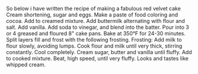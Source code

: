 So below i have written the recipe of making a fabulous red velvet cake
Cream shortening, sugar and eggs. Make a paste of food coloring and cocoa. Add to creamed mixture. Add buttermilk alternating with flour and salt. Add vanilla. Add soda to vinegar, and blend into the batter. Pour into 3 or 4 greased and floured 8" cake pans. Bake at 350°F for 24-30 minutes. Split layers fill and frost with the following frosting. Frosting: Add milk to flour slowly, avoiding lumps. Cook flour and milk until very thick, stirring constantly. Cool completely. Cream sugar, butter and vanilla until fluffy. Add to cooked mixture. Beat, high speed, until very fluffy. Looks and tastes like whipped cream.
